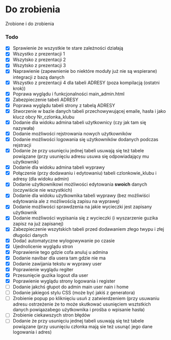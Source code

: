 # Do zrobienia

Zrobione i do zrobienia

### Todo

- [x] Sprawienie że wszystkie te stare zależności działają
- [x] Wszystko z prezentacji 1
- [x] Wszytsko z prezentacji 2
- [x] Wszytsko z prezentacji 3
- [x] Naprawienie (zapewnienie bo niektóre moduły już nie są wspierane) integracji z bazą danych
- [x] Wszystko z prezentacji 4 dla tabeli ADRESY (poza kompilacją (ostatni krok))
- [x] Poprawa wyglądu i funkcjonalności main_admin.html
- [x] Zabezpieczenie tabeli ADRESY
- [x] Poprawa wyglądu tabeli strony z tabelą ADRESY
- [x] Stworzenie w bazie danych tabeli przechowywującej emaile, hasła i jako klucz obcy Nr_czlonka_klubu
- [x] Dodanie dla widoku admina tabeli użytkownicy (czy jak tam się nazywała)
- [x] Dodanie możliwości rejstrowania nowych użytkowników
- [x] Dodanie możliwości logowania się użytkowników dodanych podczas rejstracji
- [x] Dodanie że przy usunięciu jednej tabeli usuwają się też tabele powiązane (przy usunięciu adresu usuwa się odpowiadający mu użytkownik)
- [x] Dodanie dla widoku admina tabeli wyprawy
- [x] Połączenie (przy dodawaniu i edytowaniu) tabeli czlonkowie_klubu i adresy (dla widoku admin)
- [x] Dodanie użytkownikowi możliwości edytowania **swoich** danych (oczywiście nie wszystkich)
- [x] Dodanie dla widoku użytkownika tabeli wyprawy (bez możliwiści edytowania ale z możliwością zapisu na wyprawę)
- [x] Dodanie możliwości sprawdzenia na jakie wycieczki jest zapisany użytkownik
- [x] Dodanie możliwości wypisania się z wycieczki (i wyszarzenie guzika zapisz na już zapisanej)
- [x] Zabezpieczenie wszytskich tabeli przed dodawaniem złego twypu i złej długości danych
- [x] Dodać automatyczne wylogowywanie po czasie
- [x] Ujednolicenie wyglądu stron
- [x] Poprawienie tego gdzie cofa anuluj u admina
- [x] Dodanie navibar dla usera tam gdzie nie ma 
- [x] Dodanie zawijania tekstu w wyprawy user
- [x] Poprawienie wyglądu regiter
- [x] Przesunięcie guzika logout dla user
- [x] Poprawienie wyglądu strony logowania i register
- [ ] Dodanie jakchś głupot do admin main user nain i home
- [ ] Dodanie jakiegoś stylu CSS (może być jakiś z generatora)
- [ ] Zrobienie popup po kliknięciu usuń z zatwierdzeniem (przy usuwaniu adresu ostrzeżenie że to może skutkować usunięciem wsztstkich danych powiąazabego użytkownika i prośba o wpisanie hasła)
- [ ] Zrobienie ciekawszych stron błędów
- [ ] Dodanie że przy usunięciu jednej tabeli usuwają się też tabele powiązane (przy usunięciu członka mają sie też usunąć jego dane logowania i adres)